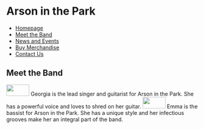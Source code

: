# Arson in the Park
- [Homepage](index.md)
- [Meet the Band](MeetTheBand.md)
- [News and Events](NewsAndEvents.md)
- [Buy Merchandise](BuyMerchandise.md)
- [Contact Us](ContactUs.md)

## Meet the Band
<img src="https://i.postimg.cc/RCjLQhR8/Untitled-design.png"  width="60" height="30">
Georgia is the lead singer and guitarist for Arson in the Park. She has a powerful voice and loves to shred on her guitar.
<img src="https://i.postimg.cc/4N6V65n7/Untitled-design-1.png"  width="60" height="30">
Emma is the bassist for Arson in the Park. She has a unique style and her infectious grooves make her an integral part of the band.

